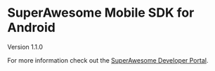 SuperAwesome Mobile SDK for Android
===================================

Version 1.1.0

For more information check out the [SuperAwesome Developer Portal](http://developers.superawesome.tv/docs/androidsdk).